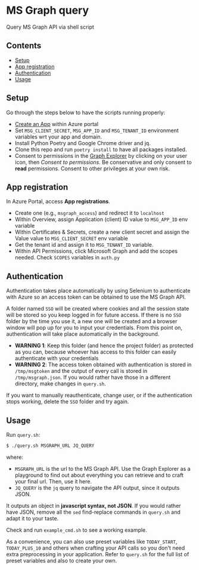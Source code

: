 # MS Graph query

Query MS Graph API via shell script

## Contents

- [Setup](#setup)
- [App registration](#app-registration)
- [Authentication](#authentication)
- [Usage](#usage)


## Setup

Go through the steps below to have the scripts running properly:

- [Create an App](#app-registration) within Azure portal
- Set `MSG_CLIENT_SECRET`, `MSG_APP_ID` and `MSG_TENANT_ID` environment variables wrt your app and domain.
- Install Python Poetry and Google Chrome driver and jq.
- Clone this repo and run `poetry install` to have all packages installed.
- Consent to permissions in the [Graph Explorer](https://developer.microsoft.com/en-us/graph/graph-explorer) by clicking on your user icon, then *Consent to permissions*. Be conservative and only consent to **read** permissions. Consent to other privileges at your own risk.


## App registration

In Azure Portal, access **App registrations**.
- Create one (e.g., `msgraph_access`) and redirect it to `localhost`
- Within Overview, assign Application (client) ID value to `MSG_APP_ID` env variable
- Within Certificates & Secrets, create a new client secret and assign the Value value to `MSG_CLIENT_SECRET` env variable
- Get the tenant id and assign it to `MSG_TENANT_ID` variable.
- Within API Permissions, click Microsoft Graph and add the scopes needed. Check `SCOPES` variables in `auth.py` 


## Authentication

Authentication takes place automatically by using Selenium to authenticate with Azure so an access token can be obtained to use the MS Graph API.

A folder named `SSO` will be created where cookies and all the session state will be stored so you keep logged in for future access. If there is no `SSO` folder by the time you use it, a new one will be created and a browser window will pop up for you to input your credentials. From this point on, authentication will take place automatically in the background.

- **WARNING 1**: Keep this folder (and hence the project folder) as protected as you can, because whoever has access to this folder can easily authenticate with your credentials
- **WARNING 2**: The access token obtained with authentication is stored in `/tmp/msgtoken` and the output of every call is stored in `/tmp/msgraph.json`. If you would rather have those in a different directory, make changes in `query.sh`.

If you want to manually reauthenticate, change user, or if the authentication stops working, delete the `SSO` folder and try again.


## Usage

Run `query.sh`:

```bash
$ ./query.sh MSGRAPH_URL JQ_QUERY
```

where:

- `MSGRAPH_URL` is the url to the MS Graph API. Use the Graph Explorer as a playground to find out about everything you can retrieve and to craft your final url. Then, use it here.
- `JQ_QUERY` is the `jq` query to navigate the API output, since it outputs JSON.

It outputs an object in **javascript syntax, not JSON**. If you would rather have JSON, remove all the `sed` find-replace commands in `query.sh` and adapt it to your taste.

Check and run `example_cmd.sh` to see a working example.

As a convenience, you can also use preset variables like `TODAY_START`, `TODAY_PLUS_10` and others when crafting your API calls so you don't need extra preprocessing in your application. Refer to `query.sh` for the full list of preset variables and also to create your own.
